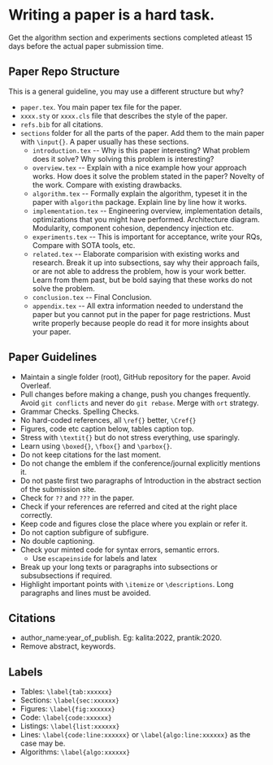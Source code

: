 # Writing a paper is a hard task. 

Get the algorithm section and experiments sections completed atleast 15 days before the actual paper submission time. 

## Paper Repo Structure

This is a general guideline, you may use a different structure but why?

- `paper.tex`. You main paper tex file for the paper.
- `xxxx.sty` or `xxxx.cls` file that describes the style of the paper.
- `refs.bib` for all citations.
- `sections` folder for all the parts of the paper. Add them to the main paper with `\input{}`. A paper usually has these sections. 
    -   `introduction.tex` -- Why is this paper interesting? What problem does it solve? Why solving this problem is interesting? 
    -   `overview.tex` -- Explain with a nice example how your approach works. How does it solve the problem stated in the paper? Novelty of the work. Compare with existing drawbacks. 
    -   `algorithm.tex` -- Formally explain the algorithm, typeset it in the paper with `algorithm` package. Explain line by line how it works.
    -   `implementation.tex` -- Engineering overview, implementation details, optimizations that you might have performed. Architecture diagram. Modularity, component cohesion, dependency injection etc.
    -   `experiments.tex` -- This is important for acceptance, write your RQs, Compare with SOTA tools, etc.
    -   `related.tex` -- Elaborate comparision with existing works and research. Break it up into subsections, say why their approach fails, or are not able to address the problem, how is your work better. Learn from them past, but be bold saying that these works do not solve the problem. 
    -   `conclusion.tex` -- Final Conclusion.
    -   `appendix.tex` -- All extra information needed to understand the paper but you cannot put in the paper for page restrictions. Must write properly because people do read it for more insights about your paper.

## Paper Guidelines

- Maintain a single folder (root), GitHub repository for the paper. Avoid Overleaf.
- Pull changes before making a change, push you changes frequently. Avoid `git conflicts` and never do `git rebase`. Merge with `ort` strategy. 
- Grammar Checks. Spelling Checks.
- No hard-coded references, all `\ref{}` better, `\Cref{}`
- Figures, code etc caption below, tables caption top.
- Stress with `\textit{}` but do not stress everything, use sparingly.
- Learn using `\boxed{}`, `\fbox{}` and `\parbox{}`.
- Do not keep citations for the last moment.
- Do not change the emblem if the conference/journal explicitly mentions it.
- Do not paste first two paragraphs of Introduction in the abstract section of the submission site.
- Check for `??` and `???` in the paper.
- Check if your references are referred and cited at the right place correctly. 
- Keep code and figures close the place where you explain or refer it.
- Do not caption subfigure of subfigure.
- No double captioning.
- Check your minted code for syntax errors, semantic errors.
  - Use `escapeinside` for labels and latex
- Break up your long texts or paragraphs into subsections or subsubsections if required.
- Highlight important points with `\itemize` or `\descriptions`. Long paragraphs and lines must be avoided.  

## Citations

- author_name:year_of_publish. Eg: kalita:2022, prantik:2020.
- Remove abstract, keywords.

## Labels

- Tables: `\label{tab:xxxxxx}`
- Sections: `\label{sec:xxxxxx}`
- Figures: `\label{fig:xxxxxx}`
- Code: `\label{code:xxxxxx}`
- Listings: `\label{list:xxxxxx}`
- Lines: `\label{code:line:xxxxxx}` or `\label{algo:line:xxxxxx}` as the case may be. 
- Algorithms: `\label{algo:xxxxxx}` 
